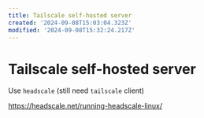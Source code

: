 ```yaml
---
title: Tailscale self-hosted server
created: '2024-09-08T15:03:04.323Z'
modified: '2024-09-08T15:32:24.217Z'
---
```


# Tailscale self-hosted server

Use `headscale` (still need `tailscale` client)

https://headscale.net/running-headscale-linux/
